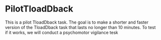 # PilotTloadDback
This is a pilot TloadDback task. The goal is to make a shorter and faster version of the TloadDback task that lasts no longer than 10 minutes. To test if it works, we will conduct a psychomotor vigilance tesk
